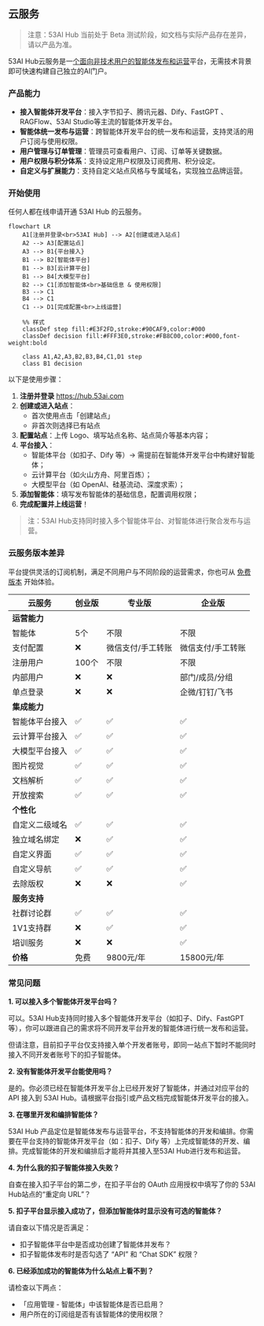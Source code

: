 ## 云服务

> 注意：53AI Hub 当前处于 Beta 测试阶段，如文档与实际产品存在差异，请以产品为准。

53AI Hub云服务是一[个面向非技术用户的智能体发布和运营](https://)平台，无需技术背景即可快速构建自己独立的AI门户。

### 产品能力

- **接入智能体开发平台**：接入字节扣子、腾讯元器、Dify、FastGPT 、RAGFlow、53AI Studio等主流的智能体开发平台。
- **智能体统一发布与运营**：跨智能体开发平台的统一发布和运营，支持灵活的用户订阅与使用权限。
- **用户管理与订单管理**：管理员可查看用户、订阅、订单等关键数据。
- **用户权限与积分体系**：支持设定用户权限及订阅费用、积分设定。
- **自定义与扩展能力**：支持自定义站点风格与专属域名，实现独立品牌运营。

### 开始使用

任何人都在线申请开通 53AI Hub 的云服务。

```mermaid
flowchart LR
    A1[注册并登录<br>53AI Hub] --> A2[创建或进入站点]
    A2 --> A3[配置站点]
    A3 --> B1{平台接入}
    B1 --> B2[智能体平台]
    B1 --> B3[云计算平台]
    B1 --> B4[大模型平台]
    B2 --> C1[添加智能体<br>基础信息 & 使用权限]
    B3 --> C1
    B4 --> C1
    C1 --> D1[完成配置<br>上线运营]

    %% 样式
    classDef step fill:#E3F2FD,stroke:#90CAF9,color:#000
    classDef decision fill:#FFF3E0,stroke:#FB8C00,color:#000,font-weight:bold

    class A1,A2,A3,B2,B3,B4,C1,D1 step
    class B1 decision
```

以下是使用步骤：

1. **注册并登录** https://hub.53ai.com
2. **创建或进入站点**：
   - 首次使用点击「创建站点」
   - 非首次则选择已有站点
3. **配置站点**：上传 Logo、填写站点名称、站点简介等基本内容；
4. **平台接入**：
   - 智能体平台（如扣子、Dify 等）→ 需提前在智能体开发平台中构建好智能体；
   - 云计算平台（如火山方舟、阿里百炼）；
   - 大模型平台（如 OpenAI、硅基流动、深度求索）；
5. **添加智能体**：填写发布智能体的基础信息，配置调用权限；
6. **完成配置并上线运营**！

> 注：53AI Hub支持同时接入多个智能体平台、对智能体进行聚合发布与运营。

### 云服务版本差异

平台提供灵活的订阅机制，满足不同用户与不同阶段的运营需求，你也可从 [免费版本](http://hub.53ai.com) 开始体验。

| 云服务     | 创业版 | 专业版            | 企业版            |
| -------------- | ------ | ----------------- | ----------------- |
| **运营能力**   |        |                   |                   |
| 智能体         | 5个    | 不限              | 不限              |
| 支付配置       | ❌     | 微信支付/手工转账 | 微信支付/手工转账 |
| 注册用户       | 100个  | 不限              | 不限              |
| 内部用户       | ❌     | ❌                | 部门/成员/分组    |
| 单点登录       | ❌     | ❌                | 企微/钉钉/飞书  |
| **集成能力**   |        |                   |                   |
| 智能体平台接入 | ✅     | ✅                | ✅                |
| 云计算平台接入 | ✅     | ✅                | ✅                |
| 大模型平台接入 | ✅     | ✅                | ✅                |
| 图片视觉       | ✅     | ✅                | ✅                |
| 文档解析       | ✅     | ✅                | ✅                |
| 开放搜索       | ✅     | ✅                | ✅                |
| **个性化**     |        |                   |                   |
| 自定义二级域名 | ✅     | ✅                | ✅                |
| 独立域名绑定   | ❌     | ✅                | ✅                |
| 自定义界面     | ✅     | ✅                | ✅                |
| 自定义导航     | ✅     | ✅                | ✅                |
| 去除版权       | ❌     | ❌                | ✅                |
| **服务支持**   |        |                   |                   |
| 社群讨论群     | ✅     | ✅                | ✅                |
| 1V1支持群      | ❌     | ✅                | ✅                |
| 培训服务       | ❌     | ❌                | ✅                |
| **价格**       | 免费   | 9800元/年         | 15800元/年        |

### 常见问题

**1. 可以接入多个智能体开发平台吗？**

可以。53AI Hub支持同时接入多个智能体开发平台（如扣子、Dify、FastGPT 等），你可以跟进自己的需求将不同开发平台开发的智能体进行统一发布和运营。

但请注意，目前扣子平台仅支持接入单个开发者账号，即同一站点下暂时不能同时接入不同开发者账号下的扣子智能体。

**2. 没有智能体开发平台能使用吗？**

是的。你必须已经在智能体开发平台上已经开发好了智能体，并通过对应平台的 API 接入到 53AI Hub。请根据平台指引或产品文档完成智能体开发平台的接入。

**3. 在哪里开发和编排智能体？**

53AI Hub 产品定位是智能体发布与运营平台，不支持智能体的开发和编排。你需要在平台支持的智能体开发平台（如：扣子、Dify 等）上完成智能体的开发、编排。完成智能体的开发和编排后才能将并其接入至53AI Hub进行发布和运营。

**4. 为什么我的扣子智能体接入失败？**

自查在接入扣子平台的第二步，在扣子平台的 OAuth 应用授权中填写了你的 53AI Hub站点的“重定向 URL”？

**5. 扣子平台显示接入成功了，但添加智能体时显示没有可选的智能体？**

请自查以下情况是否满足：

- 扣子智能体平台中是否成功创建了智能体并发布？
- 扣子智能体发布时是否勾选了 “API” 和 “Chat SDK” 权限？

**6. 已经添加成功的智能体为什么站点上看不到？**

请检查以下两点：

- 「应用管理 - 智能体」中该智能体是否已启用？
- 用户所在的订阅组是否有该智能体的使用权限？


